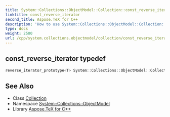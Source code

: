 ```yaml
---
title: System::Collections::ObjectModel::Collection::const_reverse_iterator typedef
linktitle: const_reverse_iterator
second_title: Aspose.TeX for C++
description: 'How to use System::Collections::ObjectModel::Collection::const_reverse_iterator typedef of System::Collections::ObjectModel::Collection class in C++.'
type: docs
weight: 2500
url: /cpp/system.collections.objectmodel/collection/const_reverse_iterator/
---
```

## const_reverse_iterator typedef




```cpp
reverse_iterator_prototype<T> System::Collections::ObjectModel::Collection< T >::const_reverse_iterator
```

## See Also

* Class [Collection](../)
* Namespace [System::Collections::ObjectModel](../../)
* Library [Aspose.TeX for C++](../../../)
